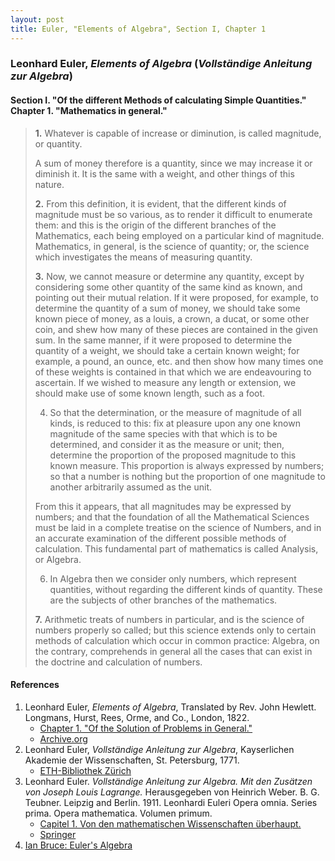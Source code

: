 ```yaml
---
layout: post
title: Euler, "Elements of Algebra", Section I, Chapter 1
---
```


### Leonhard Euler, *Elements of Algebra* (*Vollständige Anleitung zur Algebra*)

#### Section I. "Of the different Methods of calculating Simple Quantities." Chapter 1. "Mathematics in general."

> **1.** Whatever is capable of increase or diminution,
is called magnitude, or quantity.
>
> A sum of money therefore
> is a quantity, since we may increase it or diminish it.
> It is the same with a weight, and other things of this nature.
>
> **2.** From this definition, it is evident, that the
> different kinds of magnitude must be so various, as to render it
> difficult to enumerate them: and
> this is the origin of the different branches
> of the Mathematics, each being employed on a particular kind of magnitude.
> Mathematics, in general, is the science of quantity;
> or, the science which investigates the means of measuring quantity.
>
> **3.** Now, we cannot measure or determine any quantity,
> except by considering some other quantity of the same kind
> as known, and pointing
> out their mutual
> relation.
> If it were proposed, for example, to determine the quantity of a
> sum of money, we should take some known piece of money,
> as a louis, a crown, a ducat, or some other coin, and shew
> how many of these pieces are contained in
> the given sum.
> In the same manner,
> if it were proposed to determine the
> quantity of a weight, we should take a certain known weight;
> for example, a pound, an ounce,
> etc. and then show how
> many times one of these weights is contained in that which
> we are endeavouring to ascertain.
> If we wished to measure
> any length or extension, we should make use of some known
> length, such as a foot.
>
> 4. So that the determination,
> or the measure of magnitude of all kinds, is reduced to this:
> fix at pleasure upon any one known magnitude of the same
> species with that which is to be determined, and consider
> it as the measure or unit;
> then, determine the proportion of the proposed magnitude to this known measure.
> This proportion
> is always expressed by numbers; so that a number is nothing but the
> proportion of one magnitude to another arbitrarily assumed
> as the unit.
>
> From this it appears, that
> all magnitudes may be expressed by numbers; and
> that the foundation of all the
> Mathematical Sciences must be laid
> in a complete treatise on the science of Numbers, and in an accurate examination
> of the different possible methods of calculation.
> This fundamental part of mathematics is called Analysis,
> or Algebra.
>
> 6. In Algebra
> then we consider
> only numbers, which represent quantities, without regarding the
> different kinds of quantity.
> These are the subjects of other branches of
> the mathematics.
>
> **7.** Arithmetic
> treats of numbers in particular, and is the
> science of numbers properly so called; but
> this science extends only to certain methods of calculation which occur in
> common practice: Algebra, on
> the contrary, comprehends in general
> all the
> cases that can exist in
> the doctrine and
> calculation of numbers.



#### References

1. Leonhard Euler, *Elements of Algebra*, Translated by Rev. John Hewlett. Longmans, Hurst, Rees, Orme, and Co., London, 1822.
    - [Chapter 1. "Of the Solution of Problems in General."](/assets/euler/I-1.pdf)
    - [Archive.org](https://archive.org/details/elementsofalgebr00euleuoft/)
2. Leonhard Euler, *Vollständige Anleitung zur Algebra*, Kayserlichen Akademie der Wissenschaften, St. Petersburg, 1771.
    - [ETH-Bibliothek Zürich](https://doi.org/10.3931/e-rara-9093)
3. Leonhard Euler. *Vollständige Anleitung zur Algebra. Mit den Zusätzen von Joseph Louis Lagrange.* Herausgegeben von Heinrich Weber. B. G. Teubner. Leipzig and Berlin. 1911. Leonhardi Euleri Opera omnia. Series prima. Opera mathematica. Volumen primum.
    - [Capitel 1. Von den mathematischen Wissenschaften überhaupt.](/assets/euler/I-I-1.pdf)
    - [Springer](https://link.springer.com/book/9783764314002)
5. [Ian Bruce: Euler's Algebra](https://www.17centurymaths.com/contents/euleralgebra.htm)